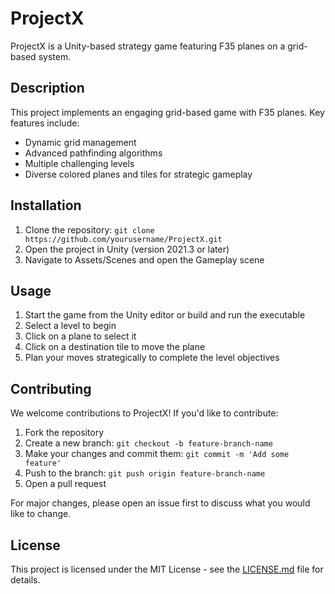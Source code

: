 # ProjectX

ProjectX is a Unity-based strategy game featuring F35 planes on a grid-based system.

## Description

This project implements an engaging grid-based game with F35 planes. Key features include:
- Dynamic grid management
- Advanced pathfinding algorithms
- Multiple challenging levels
- Diverse colored planes and tiles for strategic gameplay

## Installation

1. Clone the repository: `git clone https://github.com/yourusername/ProjectX.git`
2. Open the project in Unity (version 2021.3 or later)
3. Navigate to Assets/Scenes and open the Gameplay scene

## Usage

1. Start the game from the Unity editor or build and run the executable
2. Select a level to begin
3. Click on a plane to select it
4. Click on a destination tile to move the plane
5. Plan your moves strategically to complete the level objectives

## Contributing

We welcome contributions to ProjectX! If you'd like to contribute:

1. Fork the repository
2. Create a new branch: `git checkout -b feature-branch-name`
3. Make your changes and commit them: `git commit -m 'Add some feature'`
4. Push to the branch: `git push origin feature-branch-name`
5. Open a pull request

For major changes, please open an issue first to discuss what you would like to change.

## License

This project is licensed under the MIT License - see the [LICENSE.md](LICENSE.md) file for details.
